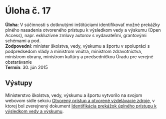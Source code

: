﻿# Úloha č. 17

**Úloha**: V súčinnosti s dotknutými inštitúciami identifikovať možné prekážky plného nasadenia otvoreného prístupu k výsledkom vedy a výskumu (Open Access), napr. exkluzívne zmluvy autorov s vydavateľmi, grantovými schémami a pod.
<br>
**Zodpovední**: minister školstva, vedy, výskumu a športu v spolupráci s podpredsedom vlády a ministrom vnútra, ministrom zdravotníctva, ministrom obrany, ministrom kultúry a predsedníčkou Úradu pre verejné obstarávanie
<br>
**Termín**: 30. jún 2015

## Výstupy

Ministerstvo školstva, vedy, výskumu a športu vytvorilo na svojom webovom sídle sekciu [Otvorený prístup a otvorené vzdelávacie zdroje](http://www.minedu.sk/otvoreny-pristup-a-otvorene-vzdelavacie-zdroje/), v ktorej bol zverejnený dokument [Identifikácia prekážok úplného prístupu k výsledkom vedy a výskumu](https://web.archive.org/web/20150707085652/http://www.minedu.sk/data/att/8490.pdf).
